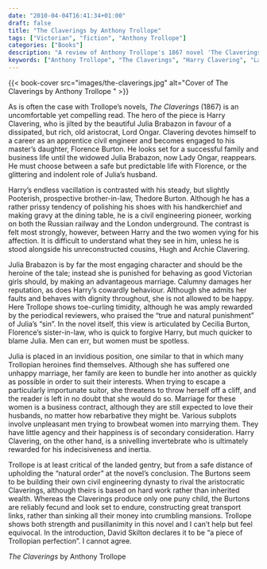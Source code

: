 ```yaml
---
date: "2010-04-04T16:41:34+01:00"
draft: false
title: "The Claverings by Anthony Trollope"
tags: ["Victorian", "fiction", "Anthony Trollope"]
categories: ["Books"]
description: "A review of Anthony Trollope's 1867 novel 'The Claverings,' following Harry Clavering's choice between steady Florence Burton and alluring widow Lady Ongar. Discover Trollope's uncomfortable portrayal of male indecision and the punishment of fallen women."
keywords: ["Anthony Trollope", "The Claverings", "Harry Clavering", "Lady Ongar", "Florence Burton", "civil engineering", "fallen woman", "Victorian morality", "sexual double standard"]
---
```


{{< book-cover src="images/the-claverings.jpg" alt="Cover of The Claverings by Anthony Trollope " >}}

As is often the case with Trollope’s novels, _The Claverings_ (1867) is an uncomfortable yet compelling read.  The hero of the piece is Harry Clavering, who is jilted by the beautiful Julia Brabazon in favour of a dissipated, but rich, old aristocrat, Lord Ongar. Clavering devotes himself to a career as an apprentice civil engineer and becomes engaged to his master’s daughter, Florence Burton. He looks set for a successful family and business life until the widowed Julia Brabazon, now Lady Ongar, reappears.  He must choose between a safe but predictable life with Florence, or the glittering and indolent role of Julia’s husband.

Harry’s endless vacillation is contrasted with his steady, but slightly Pooterish, prospective brother-in-law, Thedore Burton. Although he has a rather prissy tendency of polishing his shoes with his handkerchief and making gravy at the dining table, he is a civil engineering pioneer, working on both the Russian railway and the London underground. The contrast is felt most strongly, however, between Harry and the two women vying for his affection. It is difficult to understand what they see in him, unless he is stood alongside his unreconstructed cousins, Hugh and Archie Clavering. 

Julia Brabazon is by far the most engaging character and should be the heroine of the tale; instead she is punished for behaving as good Victorian girls should, by making an advantageous marriage. Calumny damages her reputation, as does Harry’s cowardly behaviour. Although she admits her faults and behaves with dignity throughout, she is not allowed to be happy. Here Trollope shows toe-curling timidity, although he was amply rewarded by the periodical reviewers, who praised the “true and natural punishment” of Julia’s “sin”. In the novel itself, this view is articulated by Cecilia Burton, Florence’s sister-in-law, who is quick to forgive Harry, but much quicker to blame Julia.  Men can err, but women must be spotless.

Julia is placed in an invidious position, one similar to that in which many Trollopian heroines find themselves. Although she has suffered one unhappy marriage, her family are keen to bundle her into another as quickly as possible in order to suit their interests. When trying to escape a particularly importunate suitor, she threatens to throw herself off a cliff, and the reader is left in no doubt that she would do so.  Marriage for these women is a business contract, although they are still expected to love their husbands, no matter how rebarbative they might be. Various subplots involve unpleasant men trying to browbeat women into marrying them. They have little agency and their happiness is of secondary consideration. Harry Clavering, on the other hand, is a snivelling invertebrate who is ultimately rewarded for his indecisiveness and inertia.

Trollope is at least critical of the landed gentry, but from a safe distance of upholding the “natural order” at the novel’s conclusion. The Burtons seem to be building their own civil engineering dynasty to rival the aristocratic Claverings, although theirs is based on hard work rather than inherited wealth.  Whereas the Claverings produce only one puny child, the Burtons are reliably fecund and look set to endure, constructing great transport links, rather than sinking all their money into crumbling mansions. Trollope shows both strength and pusillanimity in this novel and I can’t help but feel equivocal. In the introduction, David Skilton declares it to be “a piece of Trollopian perfection”. I cannot agree.

_The Claverings_ by Anthony Trollope